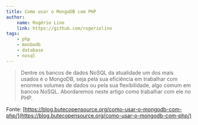 ```yaml
---
title: Como usar o MongoDB com PHP
author:
    name: Rogério Lino
    link: https://github.com/rogeriolino
tags:
    - php
    - monbodb
    - database
    - nosql
---
```


>Dentre os bancos de dados NoSQL da atualidade um dos mais usados é o MongoDB, seja pela sua eficiência em trabalhar com enormes volumes de dados ou pela sua flexibilidade, algo comum em bancos NoSQL. Abordaremos neste artigo como trabalhar com ele no PHP.

Fonte: [https://blog.butecopensource.org/como-usar-o-mongodb-com-php/](https://blog.butecopensource.org/como-usar-o-mongodb-com-php/)
